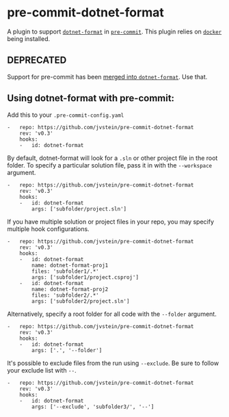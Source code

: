 # pre-commit-dotnet-format
A plugin to support [`dotnet-format`](https://github.com/dotnet/format) in
[`pre-commit`](https://github.com/pre-commit/pre-commit). This plugin relies on [`docker`](https://www.docker.com) being
installed.

## DEPRECATED
Support for pre-commit has been [merged into
`dotnet-format`](https://github.com/dotnet/format/blob/main/docs/integrations.md#pre-commitcom-hook-to-reformat). Use
that.

## Using dotnet-format with pre-commit:
Add this to your `.pre-commit-config.yaml`

```
-   repo: https://github.com/jvstein/pre-commit-dotnet-format
    rev: 'v0.3'
    hooks:
    -   id: dotnet-format
```

By default, dotnet-format will look for a `.sln` or other project file in the root folder. To specify a particular
solution file, pass it in with the `--workspace` argument.

```
-   repo: https://github.com/jvstein/pre-commit-dotnet-format
    rev: 'v0.3'
    hooks:
    -   id: dotnet-format
        args: ['subfolder/project.sln']
```

If you have multiple solution or project files in your repo, you may specify multiple hook configurations.

```
-   repo: https://github.com/jvstein/pre-commit-dotnet-format
    rev: 'v0.3'
    hooks:
    -   id: dotnet-format
        name: dotnet-format-proj1
        files: 'subfolder1/.*'
        args: ['subfolder1/project.csproj']
    -   id: dotnet-format
        name: dotnet-format-proj2
        files: 'subfolder2/.*'
        args: ['subfolder2/project.sln']
```

Alternatively, specify a root folder for all code with the `--folder` argument.

```
-   repo: https://github.com/jvstein/pre-commit-dotnet-format
    rev: 'v0.3'
    hooks:
    -   id: dotnet-format
        args: ['.', '--folder']
```

It's possible to exclude files from the run using `--exclude`. Be sure to follow your exclude list with `--`.

```
-   repo: https://github.com/jvstein/pre-commit-dotnet-format
    rev: 'v0.3'
    hooks:
    -   id: dotnet-format
        args: ['--exclude', 'subfolder3/', '--']
```
